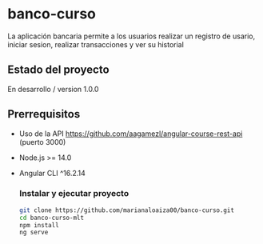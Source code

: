 # banco-curso

La aplicación bancaria permite a los usuarios realizar un registro de usario, iniciar sesion, realizar transacciones y ver su historial

## Estado del proyecto
En desarrollo
/ version 1.0.0

## Prerrequisitos 
- Uso de la API https://github.com/aagamezl/angular-course-rest-api (puerto 3000)
- Node.js >= 14.0
- Angular CLI ^16.2.14

  ### Instalar y ejecutar proyecto
  ```bash
  git clone https://github.com/marianaloaiza00/banco-curso.git
  cd banco-curso-mlt
  npm install
  ng serve
  
